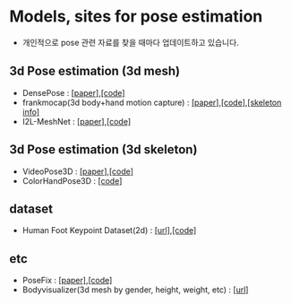 # Models, sites for pose estimation
* 개인적으로 pose 관련 자료를 찾을 때마다 업데이트하고 있습니다.

## 3d Pose estimation (3d mesh)
* DensePose : [[paper]](https://arxiv.org/abs/1802.00434),[[code]](https://github.com/facebookresearch/detectron2/tree/master/projects/DensePose)
* frankmocap(3d body+hand motion capture) : [[paper]](https://arxiv.org/abs/2008.08324),[[code]](https://github.com/facebookresearch/frankmocap),[[skeleton info]](https://github.com/facebookresearch/frankmocap/blob/master/docs/joint_order.md)
* I2L-MeshNet : [[paper]](https://arxiv.org/abs/2008.03713),[[code]](https://github.com/mks0601/I2L-MeshNet_RELEASE)

## 3d Pose estimation (3d skeleton)
* VideoPose3D : [[paper]](https://arxiv.org/abs/1811.11742),[[code]](https://github.com/facebookresearch/VideoPose3D)
* ColorHandPose3D : [[code]](https://github.com/lmb-freiburg/hand3d)

## dataset
* Human Foot Keypoint Dataset(2d) : [[url]](https://cmu-perceptual-computing-lab.github.io/foot_keypoint_dataset/),[[code]](https://github.com/CMU-Perceptual-Computing-Lab/openpose_train)

## etc
* PoseFix : [[paper]](https://arxiv.org/abs/1812.03595),[[code]](https://github.com/mks0601/PoseFix_RELEASE)
* Bodyvisualizer(3d mesh by gender, height, weight, etc) : [[url]](https://bodyvisualizer.com/male.html)

